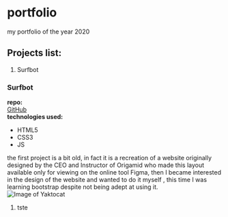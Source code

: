 # portfolio
my portfolio of the year 2020  
## Projects list: 
1. Surfbot   

### Surfbot
**repo:**   
[GitHub](http://github.com)     
**technologies used:**  
* HTML5
* CSS3
* JS  
  
the first project is a bit old, in fact it is a recreation of a website originally designed by the CEO and Instructor of Origamid who made this layout available only for viewing on the online tool Figma, then I became interested in the design of the website and wanted to do it myself , this time I was learning bootstrap despite not being adept at using it.    
![Image of Yaktocat](https://octodex.github.com/images/yaktocat.png)
1. tste
